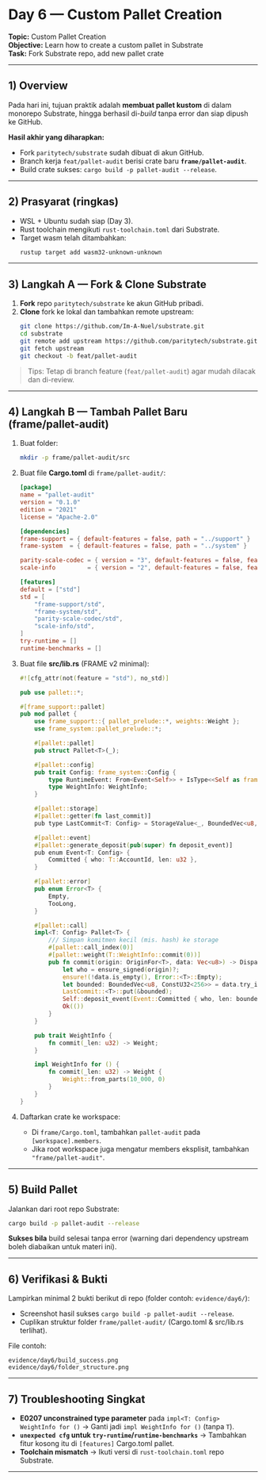 
# Day 6 — Custom Pallet Creation
**Topic:** Custom Pallet Creation  
**Objective:** Learn how to create a custom pallet in Substrate  
**Task:** Fork Substrate repo, add new pallet crate

---

## 1) Overview
Pada hari ini, tujuan praktik adalah **membuat pallet kustom** di dalam monorepo Substrate, hingga berhasil di-*build* tanpa error dan siap dipush ke GitHub.

**Hasil akhir yang diharapkan:**
- Fork `paritytech/substrate` sudah dibuat di akun GitHub.
- Branch kerja `feat/pallet-audit` berisi crate baru **`frame/pallet-audit`**.
- Build crate sukses: `cargo build -p pallet-audit --release`.

---

## 2) Prasyarat (ringkas)
- WSL + Ubuntu sudah siap (Day 3).
- Rust toolchain mengikuti `rust-toolchain.toml` dari Substrate.
- Target wasm telah ditambahkan:
  ```bash
  rustup target add wasm32-unknown-unknown
  ```

---

## 3) Langkah A — Fork & Clone Substrate
1. **Fork** repo `paritytech/substrate` ke akun GitHub pribadi.
2. **Clone** fork ke lokal dan tambahkan remote upstream:
   ```bash
   git clone https://github.com/Im-A-Nuel/substrate.git
   cd substrate
   git remote add upstream https://github.com/paritytech/substrate.git
   git fetch upstream
   git checkout -b feat/pallet-audit
   ```

> Tips: Tetap di branch feature (`feat/pallet-audit`) agar mudah dilacak dan di-review.

---

## 4) Langkah B — Tambah Pallet Baru (frame/pallet-audit)
1. Buat folder:
   ```bash
   mkdir -p frame/pallet-audit/src
   ```
2. Buat file **Cargo.toml** di `frame/pallet-audit/`:
   ```toml
   [package]
   name = "pallet-audit"
   version = "0.1.0"
   edition = "2021"
   license = "Apache-2.0"

   [dependencies]
   frame-support = { default-features = false, path = "../support" }
   frame-system  = { default-features = false, path = "../system" }

   parity-scale-codec = { version = "3", default-features = false, features = ["derive"] }
   scale-info         = { version = "2", default-features = false, features = ["derive"] }

   [features]
   default = ["std"]
   std = [
       "frame-support/std",
       "frame-system/std",
       "parity-scale-codec/std",
       "scale-info/std",
   ]
   try-runtime = []
   runtime-benchmarks = []
   ```

3. Buat file **src/lib.rs** (FRAME v2 minimal):
   ```rust
   #![cfg_attr(not(feature = "std"), no_std)]

   pub use pallet::*;

   #[frame_support::pallet]
   pub mod pallet {
       use frame_support::{ pallet_prelude::*, weights::Weight };
       use frame_system::pallet_prelude::*;

       #[pallet::pallet]
       pub struct Pallet<T>(_);

       #[pallet::config]
       pub trait Config: frame_system::Config {
           type RuntimeEvent: From<Event<Self>> + IsType<<Self as frame_system::Config>::RuntimeEvent>;
           type WeightInfo: WeightInfo;
       }

       #[pallet::storage]
       #[pallet::getter(fn last_commit)]
       pub type LastCommit<T: Config> = StorageValue<_, BoundedVec<u8, ConstU32<256>>, OptionQuery>;

       #[pallet::event]
       #[pallet::generate_deposit(pub(super) fn deposit_event)]
       pub enum Event<T: Config> {
           Committed { who: T::AccountId, len: u32 },
       }

       #[pallet::error]
       pub enum Error<T> {
           Empty,
           TooLong,
       }

       #[pallet::call]
       impl<T: Config> Pallet<T> {
           /// Simpan komitmen kecil (mis. hash) ke storage
           #[pallet::call_index(0)]
           #[pallet::weight(T::WeightInfo::commit(0))]
           pub fn commit(origin: OriginFor<T>, data: Vec<u8>) -> DispatchResult {
               let who = ensure_signed(origin)?;
               ensure!(!data.is_empty(), Error::<T>::Empty);
               let bounded: BoundedVec<u8, ConstU32<256>> = data.try_into().map_err(|_| Error::<T>::TooLong)?;
               LastCommit::<T>::put(&bounded);
               Self::deposit_event(Event::Committed { who, len: bounded.len() as u32 });
               Ok(())
           }
       }

       pub trait WeightInfo {
           fn commit(_len: u32) -> Weight;
       }

       impl WeightInfo for () {
           fn commit(_len: u32) -> Weight {
               Weight::from_parts(10_000, 0)
           }
       }
   }
   ```

4. Daftarkan crate ke workspace:
   - Di `frame/Cargo.toml`, tambahkan `pallet-audit` pada `[workspace].members`.
   - Jika root workspace juga mengatur members eksplisit, tambahkan `"frame/pallet-audit"`.



---

## 5) Build Pallet
Jalankan dari root repo Substrate:
```bash
cargo build -p pallet-audit --release
```

**Sukses bila** build selesai tanpa error (warning dari dependency upstream boleh diabaikan untuk materi ini).

---

## 6) Verifikasi & Bukti
Lampirkan minimal 2 bukti berikut di repo (folder contoh: `evidence/day6/`):
- Screenshot hasil sukses `cargo build -p pallet-audit --release`.
- Cuplikan struktur folder `frame/pallet-audit/` (Cargo.toml & src/lib.rs terlihat).

File contoh:
```
evidence/day6/build_success.png
evidence/day6/folder_structure.png
```

---

## 7) Troubleshooting Singkat
- **E0207 unconstrained type parameter** pada `impl<T: Config> WeightInfo for ()`
  → Ganti jadi `impl WeightInfo for ()` (tanpa `T`).
- **`unexpected cfg` untuk `try-runtime`/`runtime-benchmarks`**
  → Tambahkan fitur kosong itu di `[features]` Cargo.toml pallet.
- **Toolchain mismatch**
  → Ikuti versi di `rust-toolchain.toml` repo Substrate.

---